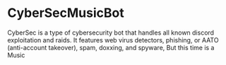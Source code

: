 # CyberSecMusicBot
CyberSec is a type of cybersecurity bot that handles all known discord exploitation and raids. It features web virus detectors, phishing, or AATO (anti-account takeover), spam, doxxing, and spyware, But this time is a Music
